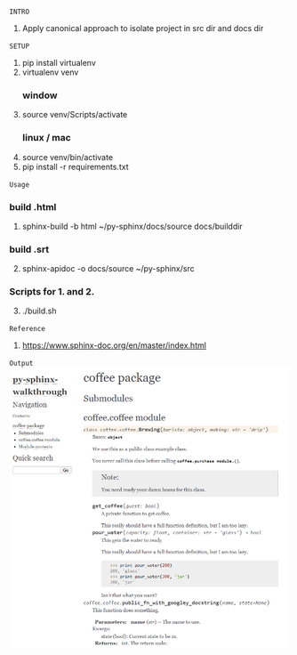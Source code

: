 `INTRO`
1. Apply canonical approach to isolate project in src dir and docs dir

`SETUP`
1. pip install virtualenv
2. virtualenv venv
    ### window
3. source venv/Scripts/activate 
    ### linux / mac
3. source venv/bin/activate
4. pip install -r requirements.txt

`Usage`
### build .html
1. sphinx-build -b html ~/py-sphinx/docs/source docs/builddir

### build .srt
2. sphinx-apidoc -o docs/source ~/py-sphinx/src

### Scripts for 1. and 2.
3. ./build.sh

`Reference`
1. https://www.sphinx-doc.org/en/master/index.html


`Output`
![Rendered doc](README.PNG)